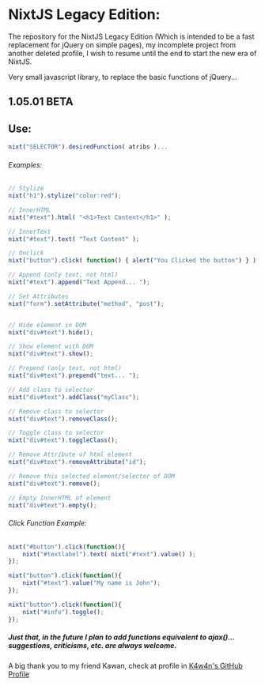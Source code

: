 # NixtJS Legacy Edition:
The repository for the NixtJS Legacy Edition (Which is intended to be a fast replacement for jQuery on simple pages), my incomplete project from another deleted profile, I wish to resume until the end to start the new era of NixtJS.

Very small javascript library, to replace the basic functions of jQuery...

## 1.05.01 BETA

## Use:

~~~javascript
nixt("SELECTOR").desiredFunction( atribs )...
~~~

###### Examples:

~~~javascript
// Stylize
nixt("h1").stylize("color:red");

// InnerHTML
nixt("#text").html( "<h1>Text Content</h1>" );

// InnerText
nixt("#text").text( "Text Content" );

// Onclick
nixt("button").click( function() { alert("You Clicked the button") } );

// Append (only text, not html)
nixt("#text").append("Text Append... ");

// Set Attributes
nixt("form").setAttribute("method", "post");


// Hide element in DOM
nixt("div#text").hide();

// Show element with DOM
nixt("div#text").show();

// Prepend (only text, not html)
nixt("div#text").prepend("text... ");

// Add class to selector
nixt("div#text").addClass("myClass");

// Remove class to selector
nixt("div#text").removeClass();

// Toggle class to selector
nixt("div#text").toggleClass();

// Remove Attribute of html element
nixt("div#text").removeAttribute("id");

// Remove this selected element/selector of DOM
nixt("div#text").remove();

// Empty InnerHTML of element
nixt("div#text").empty();
~~~

###### Click Function Example:

~~~javascript
nixt("#button").click(function(){
    nixt("#textlabel").text( nixt("#text").value() );
});
~~~

~~~javascript
nixt("button").click(function(){
    nixt("#text").value("My name is John");
});
~~~

~~~javascript
nixt("button").click(function(){
    nixt("#info").toggle();
});
~~~

##### Just that, in the future I plan to add functions equivalent to ajax()... suggestions, criticisms, etc. are always welcome.

A big thank you to my friend Kawan, check at profile in [K4w4n's GitHub Profile](https://github.com/K4w4n)
